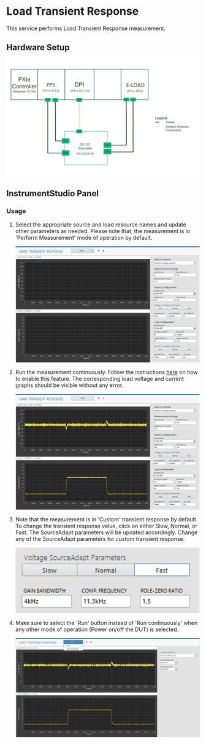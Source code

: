 # Load Transient Response
This service performs Load Transient Response measurement.

## Hardware Setup
   ![alt text](meas-images/hw-setup.png)

## InstrumentStudio Panel

### Usage

1. Select the appropriate source and load resource names and update other parameters as needed. Please note that, the measurement is in 'Perform Measurement' mode of operation by default.

   ![alt text](meas-images/load-tran-config.png)

2. Run the measurement continuously. Follow the instructions [here](common/IS-continuous-run.md) on how to enable this feature. The corresponding load voltage and current graphs should be visible without any error.

   ![alt text](meas-images/load-tran-meas-results.png)

3. Note that the measurement is in 'Custom' transient response by default. To change the transient response value, click on either Slow, Normal, or Fast. The SourceAdapt parameters will be updated accordingly. 
   Change any of the SourceAdapt parameters for custom transient response.
  
   ![alt text](meas-images/load-tran-sourceadapt.png)

4. Make sure to select the 'Run' button instead of 'Run continuously' when any other mode of operation (Power on/off the DUT) is selected.

   ![alt text](meas-images/load-tran-run-button.png)
